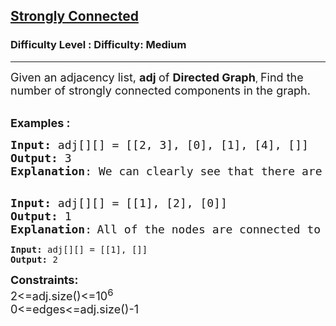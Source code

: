 <h2><a href="https://www.geeksforgeeks.org/problems/strongly-connected-components-kosarajus-algo/1">Strongly Connected</a></h2><h3>Difficulty Level : Difficulty: Medium</h3><hr><div class="problems_problem_content__Xm_eO" bis_skin_checked="1"><p><span style="font-size: 18px;">Given&nbsp;</span><span style="font-size: 18px;">an adjacency list, </span><strong style="font-size: 18px;">adj&nbsp;</strong><span style="font-size: 18px;">of <strong>D</strong></span><strong style="font-size: 18px;">irected Graph</strong>, <span style="font-size: 18px;">Find </span><span style="font-size: 18px;">the number of strongly connected components in the graph.</span><br>&nbsp;</p>
<p><span style="font-size: 18px;"><strong>Examples :</strong></span></p>
<pre><span style="font-size: 18px;"><strong>Input: </strong>adj[][] = [[2, 3], [0], [1], [4], []]</span>
<img src="https://media.geeksforgeeks.org/img-practice/PROD/addEditProblem/700394/Web/Other/89b7c4e7-e03c-402f-b445-3e8815299af6_1685086635.png" alt="">
<span style="font-size: 18px;"><strong>Output: </strong>3
<strong>Explanation</strong>: We can clearly see that there are 3 Strongly Connected Components in the Graph.
</span><img src="https://media.geeksforgeeks.org/img-practice/PROD/addEditProblem/700394/Web/Other/9f4ccc7f-8ad8-4f81-908a-01f27090ba5e_1685086635.png" alt="">&nbsp;</pre>
<pre><span style="font-size: 18px;"><strong>Input: </strong></span><span style="font-size: 18px;">adj[][] = [[1], [2], [0]]</span>
<img src="https://media.geeksforgeeks.org/img-practice/PROD/addEditProblem/700394/Web/Other/8b9b3908-a800-4ffa-acaf-26cb760eac8e_1685086635.png" alt="">
<span style="font-size: 18px;"><strong>Output: </strong>1
<strong>Explanation</strong>:</span> <span style="font-size: 18px;">All of the nodes are connected to each other. So, there's only one SCC.<br></span></pre>
<pre><strong>Input: </strong>adj[][] = [[1], []]
<strong>Output: </strong>2</pre>
<p><span style="font-size: 18px;"><strong>Constraints:</strong><br>2&lt;=adj.size()&lt;=10<sup>6</sup><br>0&lt;=edges&lt;=adj.size()-1</span></p></div>
